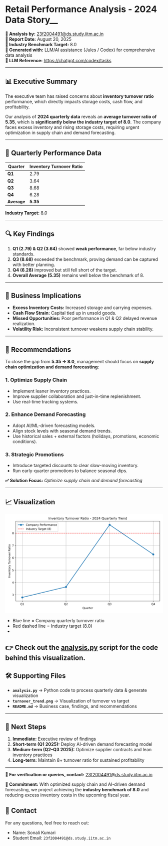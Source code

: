 
# Retail Performance Analysis - 2024 Data Story__

**📧 Analysis by:** 23f2004491@ds.study.iitm.ac.in  
**📅 Report Date:** August 20, 2025  
**🎯 Industry Benchmark Target:** 8.0  
**🤖 Generated with:** LLM/AI assistance (Jules / Codex) for comprehensive data analysis  
**🔗 LLM Reference:** https://chatgpt.com/codex/tasks  

---

## 📊 Executive Summary

The executive team has raised concerns about **inventory turnover ratio** performance, which directly impacts storage costs, cash flow, and profitability.  

Our analysis of **2024 quarterly data** reveals an **average turnover ratio of 5.35**, which is **significantly below the industry target of 8.0**. The company faces excess inventory and rising storage costs, requiring urgent optimization in supply chain and demand forecasting.  

---

## 🔢 Quarterly Performance Data

| Quarter | Inventory Turnover Ratio |
|---------|--------------------------|
| **Q1**  | 2.79 |
| **Q2**  | 3.64 |
| **Q3**  | 8.68 |
| **Q4**  | 6.28 |
| **Average** | **5.35** |

**Industry Target:** 8.0  

---

## 🔍 Key Findings

1. **Q1 (2.79) & Q2 (3.64)** showed **weak performance**, far below industry standards.  
2. **Q3 (8.68)** exceeded the benchmark, proving demand can be captured with better planning.  
3. **Q4 (6.28)** improved but still fell short of the target.  
4. **Overall Average (5.35)** remains well below the benchmark of 8.  

---

## 💼 Business Implications

- **Excess Inventory Costs:** Increased storage and carrying expenses.  
- **Cash Flow Strain:** Capital tied up in unsold goods.  
- **Missed Opportunities:** Poor performance in Q1 & Q2 delayed revenue realization.  
- **Volatility Risk:** Inconsistent turnover weakens supply chain stability.  

---

## 🎯 Recommendations

To close the gap from **5.35 → 8.0**, management should focus on **supply chain optimization and demand forecasting**:

### 1. **Optimize Supply Chain**
- Implement leaner inventory practices.  
- Improve supplier collaboration and just-in-time replenishment.  
- Use real-time tracking systems.  

### 2. **Enhance Demand Forecasting**
- Adopt AI/ML-driven forecasting models.  
- Align stock levels with seasonal demand trends.  
- Use historical sales + external factors (holidays, promotions, economic conditions).  

### 3. **Strategic Promotions**
- Introduce targeted discounts to clear slow-moving inventory.  
- Run early-quarter promotions to balance seasonal dips.  

**✅ Solution Focus:** *Optimize supply chain and demand forecasting*  

---

## 📈 Visualization

![Inventory Turnover Trend](turnover_trend.png)

- Blue line = Company quarterly turnover ratio  
- Red dashed line = Industry target (8.0)
- 
👉 Check out the [analysis.py](analysis.py) script for the code behind this visualization.
---

## 🛠️ Supporting Files

- **`analysis.py`** → Python code to process quarterly data & generate visualization  
- **`turnover_trend.png`** → Visualization of turnover vs target  
- **`README.md`** → Business case, findings, and recommendations  

---

## 🔄 Next Steps

1. **Immediate:** Executive review of findings  
2. **Short-term (Q1 2025):** Deploy AI-driven demand forecasting model  
3. **Medium-term (Q2–Q3 2025):** Optimize supplier contracts and lean inventory practices  
4. **Long-term:** Maintain 8+ turnover ratio for sustained profitability  

---

**📧 For verification or queries, contact:** 23f2004491@ds.study.iitm.ac.in  

**🚀 Commitment:** With optimized supply chain and AI-driven demand forecasting, we project achieving the **industry benchmark of 8.0** and reducing excess inventory costs in the upcoming fiscal year. 
## 📧 Contact

For any questions, feel free to reach out:

- Name: Sonali Kumari  
- Student Email: `23f2004491@ds.study.iitm.ac.in` 
